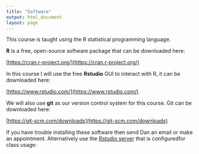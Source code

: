 ```yaml
---
title: "Software"
output: html_document
layout: page
---
```


This course is taught using the R statistical programming language. 

**R** is a free, open-source software package that can be downloaded here: 

[https://cran.r-project.org/](https://cran.r-project.org/)

In this course I will use the free **Rstudio** GUI to interact with R, it can be 
downloaded here: 

[https://www.rstudio.com/](https://www.rstudio.com/)

We will also use **git** as our version control system for this course. Git can 
be downloaded here: 

[https://git-scm.com/downloads](https://git-scm.com/downloads)

If you have trouble installing these software then send Dan an email or make 
an appointment. Alternatively use the [Rstudio server](uniola.biology.cofc.edu:8787)
that is configuredfor class usage: 

